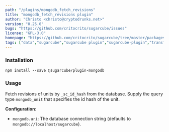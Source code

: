 ```yaml
---
path: "/plugins/mongodb_fetch_revisions"
title: "mongodb_fetch_revisions plugin"
author: "Christo <christo@cryptodrunks.net>"
version: "0.25.0"
bugs: "https://github.com/critocrito/sugarcube/issues"
license: "GPL-3.0"
homepage: "https://github.com/critocrito/sugarcube/tree/master/packages/plugin-mongodb#readme"
tags: ["data","sugarcube","sugarcube plugin","sugarcube-plugin","transformation"]
---
```


### Installation

    npm install --save @sugarcube/plugin-mongodb


### Usage

Fetch revisions of units by `_sc_id_hash` from the database. Supply the query
type `mongodb_unit` that specifies the id hash of the unit.

**Configuration:**

-   `mongodb.uri`: The database connection string (defaults to `mongodb://localhost/sugarcube`).
